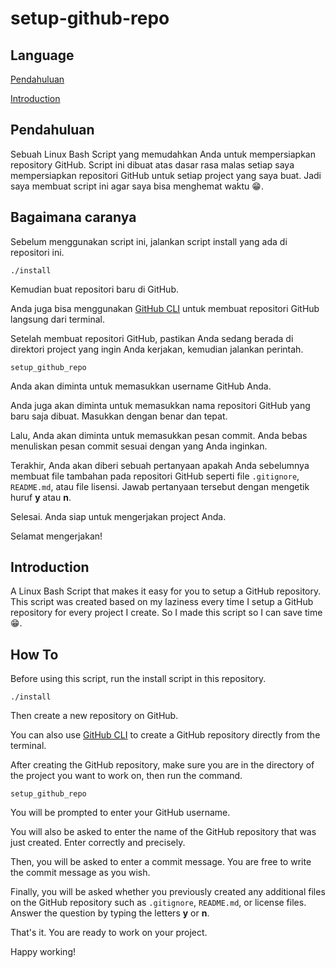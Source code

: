 # setup-github-repo

## Language
[Pendahuluan](#pendahuluan)

[Introduction](#introduction)

## Pendahuluan
Sebuah Linux Bash Script yang memudahkan Anda untuk mempersiapkan repository GitHub. Script ini dibuat atas dasar rasa malas setiap saya mempersiapkan repositori GitHub untuk setiap project yang saya buat. Jadi saya membuat script ini agar saya bisa menghemat waktu 😁.

## Bagaimana caranya
Sebelum menggunakan script ini, jalankan script install yang ada di repositori ini.

`./install`

Kemudian buat repositori baru di GitHub.

Anda juga bisa menggunakan [GitHub CLI](https://github.com/cli/cli) untuk membuat repositori GitHub langsung dari terminal.

Setelah membuat repositori GitHub, pastikan Anda sedang berada di direktori project yang ingin Anda kerjakan, kemudian jalankan perintah.

`setup_github_repo`

Anda akan diminta untuk memasukkan username GitHub Anda.

Anda juga akan diminta untuk memasukkan nama repositori GitHub yang baru saja dibuat. Masukkan dengan benar dan tepat.

Lalu, Anda akan diminta untuk memasukkan pesan commit. Anda bebas menuliskan pesan commit sesuai dengan yang Anda inginkan.

Terakhir, Anda akan diberi sebuah pertanyaan apakah Anda sebelumnya membuat file tambahan pada repositori GitHub seperti file `.gitignore`, `README.md`, atau file lisensi. Jawab pertanyaan tersebut dengan mengetik huruf **y** atau **n**.

Selesai. Anda siap untuk mengerjakan project Anda.

Selamat mengerjakan!

## Introduction
A Linux Bash Script that makes it easy for you to setup a GitHub repository. This script was created based on my laziness every time I setup a GitHub repository for every project I create. So I made this script so I can save time 😁.

## How To
Before using this script, run the install script in this repository.

`./install`

Then create a new repository on GitHub.

You can also use [GitHub CLI](https://github.com/cli/cli) to create a GitHub repository directly from the terminal.

After creating the GitHub repository, make sure you are in the directory of the project you want to work on, then run the command.

`setup_github_repo`

You will be prompted to enter your GitHub username.

You will also be asked to enter the name of the GitHub repository that was just created. Enter correctly and precisely.

Then, you will be asked to enter a commit message. You are free to write the commit message as you wish.

Finally, you will be asked whether you previously created any additional files on the GitHub repository such as `.gitignore`, `README.md`, or license files. Answer the question by typing the letters **y** or **n**.

That's it. You are ready to work on your project.

Happy working!
